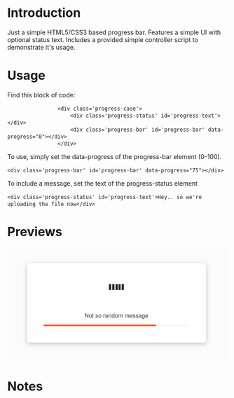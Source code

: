 # Introduction
Just a simple HTML5/CSS3 based progress bar. Features a simple UI with optional status text. Includes a provided simple controller script to demonstrate it's usage. 

# Usage
Find this block of code:
```
				<div class='progress-case'>
					<div class='progress-status' id='progress-text'></div>
					<div class='progress-bar' id='progress-bar' data-progress="0"></div>
				</div>
```

To use, simply set the data-progress of the progress-bar element (0-100).
```
<div class='progress-bar' id='progress-bar' data-progress="75"></div>
```

To include a message, set the text of the progress-status element
```
<div class='progress-status' id='progress-text'>Hey.. so we're uploading the file now</div>
```

# Previews
![preview image](https://github.com/amattu2/html-progress-bar/blob/master/previews/preview.png)

# Notes
